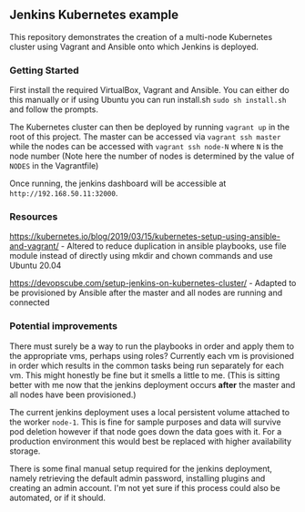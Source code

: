 ## Jenkins Kubernetes example

This repository demonstrates the creation of a multi-node Kubernetes cluster using Vagrant and Ansible onto which Jenkins is deployed.

### Getting Started

First install the required VirtualBox, Vagrant and Ansible. You can either do this manually or if using Ubuntu you can run install.sh `sudo sh install.sh` and follow the prompts.

The Kubernetes cluster can then be deployed by running `vagrant up` in the root of this project. The master can be accessed via `vagrant ssh master` while the nodes can be accessed with `vagrant ssh node-N` where `N` is the node number (Note here the number of nodes is determined by the value of `NODES` in the Vagrantfile)

Once running, the jenkins dashboard will be accessible at `http://192.168.50.11:32000`.

### Resources

https://kubernetes.io/blog/2019/03/15/kubernetes-setup-using-ansible-and-vagrant/ - Altered to reduce duplication in ansible playbooks, use file module instead of directly using mkdir and chown commands and use Ubuntu 20.04

https://devopscube.com/setup-jenkins-on-kubernetes-cluster/ - Adapted to be provisioned by Ansible after the master and all nodes are running and connected

### Potential improvements

There must surely be a way to run the playbooks in order and apply them to the appropriate vms, perhaps using roles? Currently each vm is provisioned in order which results in the common tasks being run separately for each vm. This might honestly be fine but it smells a little to me. (This is sitting better with me now that the jenkins deployment occurs **after** the master and all nodes have been provisioned.)

The current jenkins deployment uses a local persistent volume attached to the worker `node-1`. This is fine for sample purposes and data will survive pod deletion however if that node goes down the data goes with it. For a production environment this would best be replaced with higher availability storage.

There is some final manual setup required for the jenkins deployment, namely retrieving the default admin password, installing plugins and creating an admin account. I'm not yet sure if this process could also be automated, or if it should.